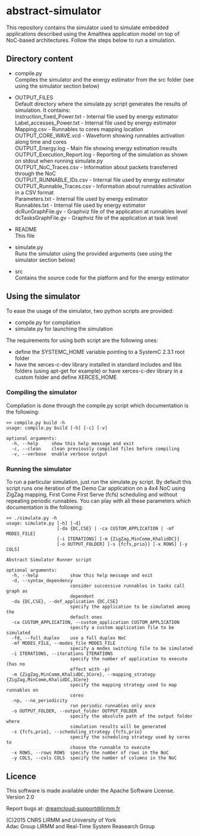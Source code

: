 # abstract-simulator

This repository contains the simulator used to simulate embedded applications described using
the Amalthea application model on top of NoC-based architectures. 
Follow the steps below to run a simulation.

## Directory content

- compile.py  
	Compiles the simulator and the energy estimator from the src folder (see using the simulator section below)

- OUTPUT_FILES  
	Default directory where the simulate.py script generates the results of simulation. It contains:  
		Instruction_fixed_Power.txt - Internal file used by energy estimator  
		Label_accesses_Power.txt - Internal file used by energy estimator  
		Mapping.csv - Runnables to cores mapping location  
		OUTPUT_CORE_WAVE.vcd - Waveform showing runnables activation along time and cores  
		OUTPUT_Energy.log - Main file showing energy estimation results  
		OUTPUT_Execution_Report.log - Reporting of the simulation as shown on stdout when running simulate.py  
		OUTPUT_NoC_Traces.csv - Information about packets transferred through the NoC  
		OUTPUT_RUNNABLE_IDs.csv - Internal file used by energy estimator  
		OUTPUT_Runnable_Traces.csv - Information about runnables activation in a CSV format  
		Parameters.txt - Internal file used by energy estimator  
		Runnables.txt - Internal file used by energy estimator  
		dcRunGraphFile.gv - Graphviz file of the application at runnables level  
		dcTasksGraphFile.gv - Graphviz file of the application at task level  

- README  
	This file  

- simulate.py  
	Runs the simulator using the provided arguments (see using the simulator section below)  

- src  
	Contains the source code for the platform and for the energy estimator  

## Using the simulator

To ease the usage of the simulator, two python scripts are provided:  

- compile.py for compilation  
- simulate.py for launching the simulation  

The requirements for using both script are the following ones:  

- define the SYSTEMC_HOME variable pointing to a SystemC 2.3.1 root folder
- have the xerces-c-dev library installed in standard includes and libs folders (using apt-get for example)
  or have xerces-c-dev library in a custom folder and define XERCES_HOME

### Compiling the simulator

Compilation is done through the compile.py script which documentation is the following:  

```
>> compile.py build -h  
usage: compile.py build [-h] [-c] [-v]

optional arguments:  
  -h, --help     show this help message and exit  
  -c, --clean    clean previously compiled files before compiling  
  -v, --verbose  enable verbose output  
```

### Running the simulator

To run a particular simulation, just run the simulate.py script. By
default this script runs one iteration of the Demo Car application on
a 4x4 NoC using ZigZag mapping, First Come First Serve (fcfs)
scheduling and without repeating periodic runnables.  You can play
with all these parameters which documentation is the following:

```
>> ./simulate.py -h  
usage: simulate.py [-h] [-d]  
                   [-da {DC,CSE} | -ca CUSTOM_APPLICATION | -mf MODES_FILE]  
                   [-i ITERATIONS] [-m {ZigZag,MinComm,KhalidDC}]  
                   [-o OUTPUT_FOLDER] [-s {fcfs,prio}] [-x ROWS] [-y COLS]

Abstract Simulator Runner script  

optional arguments:  
  -h, --help            show this help message and exit  
  -d, --syntax_dependency  
                        consider successive runnables in tasks call graph as  
                        dependent  
  -da {DC,CSE}, --def_application {DC,CSE}  
                        specify the application to be simulated among the  
                        default ones  
  -ca CUSTOM_APPLICATION, --custom_application CUSTOM_APPLICATION  
                        specify a custom application file to be simulated  
  -fd, --full_duplex    use a full duplex NoC  
  -mf MODES_FILE, --modes_file MODES_FILE  
                        specify a modes switching file to be simulated  
  -i ITERATIONS, --iterations ITERATIONS  
                        specify the number of application to execute (has no  
                        effect with -p)  
  -m {ZigZag,MinComm,KhalidDC,3Core}, --mapping_strategy {ZigZag,MinComm,KhalidDC,3Core}  
                        specify the mapping strategy used to map runnables on  
                        cores  
  -np, --no_periodicity  
                        run periodic runnables only once  
  -o OUTPUT_FOLDER, --output_folder OUTPUT_FOLDER  
                        specify the absolute path of the output folder where  
                        simulation results will be generated  
  -s {fcfs,prio}, --scheduling_strategy {fcfs,prio}  
                        specify the scheduling strategy used by cores to  
                        choose the runnable to execute  
  -x ROWS, --rows ROWS  specify the number of rows in the NoC  
  -y COLS, --cols COLS  specify the number of columns in the NoC  
```

## Licence

This software is made available under the Apache Software License. Version 2.0  

Report bugs at: dreamcloud-support@lirmm.fr  

(C)2015 CNRS LIRMM and University of York  
Adac Group LIRMM and Real-Time System Reasearch Group
